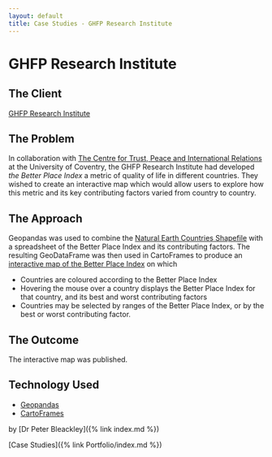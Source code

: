 ```yaml
---
layout: default
title: Case Studies - GHFP Research Institute
---
```


# GHFP Research Institute

## The Client

[GHFP Research Institute](https://ghfp.org/)

## The Problem

In collaboration with [The Centre for Trust, Peace and International Relations](https://pureportal.coventry.ac.uk/en/organisations/centre-for-trust-peace-and-social-relations-2) at the University of Coventry, the GHFP Research Institute had developed *the Better Place Index* a metric of quality of life in different countries. They wished to create an interactive map which would allow users to explore how this metric and its key contributing factors varied from country to country.

## The Approach

Geopandas was used to combine the [Natural Earth Countries Shapefile](https://www.naturalearthdata.com/downloads/50m-cultural-vectors/50m-admin-0-countries-2/) with a spreadsheet of the Better Place Index and its contributing factors. The resulting GeoDataFrame was then used in CartoFrames to produce an [interactive map of the Better Place Index](https://www.thebetterplaceindex.report/map) on which

* Countries are coloured according to the Better Place Index
* Hovering the mouse over a country displays the Better Place Index for that country, and its best and worst contributing factors
* Countries may be selected by ranges of the Better Place Index, or by the best or worst contributing factor.

## The Outcome

The interactive map was published.

## Technology Used

* [Geopandas](https://geopandas.org/)
* [CartoFrames](https://carto.com/)

by [Dr Peter Bleackley]({% link index.md %})

[Case Studies]({% link Portfolio/index.md %})
